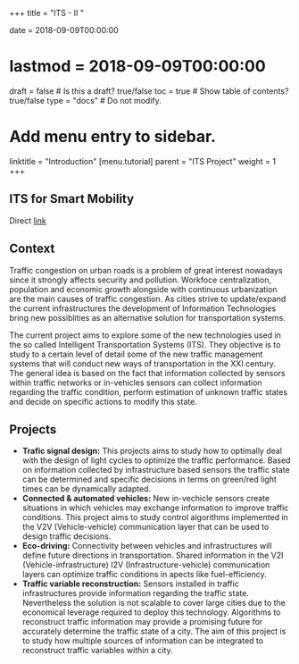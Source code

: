 +++
title = "ITS - II "

date = 2018-09-09T00:00:00
# lastmod = 2018-09-09T00:00:00

draft = false  # Is this a draft? true/false
toc = true  # Show table of contents? true/false
type = "docs"  # Do not modify.

# Add menu entry to sidebar.
linktitle = "Introduction"
[menu.tutorial]
  parent = "ITS Project"
  weight = 1
+++

## ITS for Smart Mobility 

Direct [link](https://aladinoster.github.io/project-its-ii/)

## Context

Traffic congestion on urban roads is a problem of great interest nowadays since it strongly affects security and pollution.  Workfoce centralization, population and economic growth alongside with continuous urbanization are the main causes of traffic congestion. As cities strive to update/expand the current infrastructures the development of Information Technologies bring new possiblities as an alternative solution for transportation systems. 

The current project aims to explore some of the new technologies used in the so called Intelligent Transportation Systems (ITS). They objective is to study to a certain level of detail some of the new traffic management systems that will conduct new ways of transportation in the XXI century. The general idea is based on the fact that information collected by sensors within traffic networks or in-vehicles sensors can collect information regarding the traffic condition, perform estimation of unknown traffic states and decide on specific actions to modify this state.  

## Projects

- **Trafic signal design:** This projects aims to study how to optimally deal with the design of light cycles to optimize the traffic performance. Based on information collected by infrastructure based sensors the traffic state can be determined and specific decisions in terms on green/red light times can be dynamically adapted. 
- **Connected & automated vehicles:**  New in-vechicle sensors create situations in which vehicles may exchange information to improve traffic conditions. This project aims to study control algorithms implemented in the V2V (Vehicle-vehicle) communication layer that can be used to design traffic decisions. 
- **Eco-driving:** Connectivity between vehicles and infrastructures will define future directions in transportation. Shared information in the V2I (Vehicle-infrastructure) I2V (Infrastructure-vehicle) communication layers can optimize traffic conditions in apects like fuel-efficiency.  
- **Traffic variable reconstruction:** Sensors installed in traffic infrastructures provide information regarding the traffic state. Nevertheless the solution is not scalable to cover large cities due to the economical leverage required to deploy this technology. Algorithms to reconstruct traffic information may provide a  promising future for accurately determine the traffic state of a city. The aim of this project is to study how multiple sources of information can be integrated to reconstruct traffic variables within a city.  
